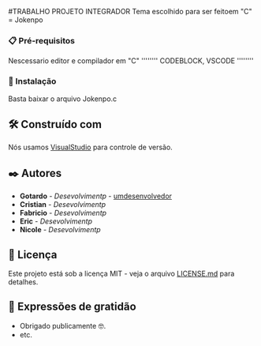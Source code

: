 #TRABALHO PROJETO INTEGRADOR
Tema escolhido para ser feitoem "C" = Jokenpo

### 📋 Pré-requisitos

Nescessario editor e compilador em "C"
''''''''
CODEBLOCK, VSCODE
''''''''
### 🔧 Instalação

Basta baixar o arquivo Jokenpo.c 

## 🛠️ Construído com

Nós usamos [VisualStudio](https://code.visualstudio.com/) para controle de versão.

## ✒️ Autores

* **Gotardo** - *Desevolvimentp* - [umdesenvolvedor](https://github.com/MrGotardo01)
* **Cristian** - *Desevolvimentp* 
* **Fabricio** - *Desevolvimentp* 
* **Eric** - *Desevolvimentp* 
* **Nicole** - *Desevolvimentp* 

## 📄 Licença

Este projeto está sob a licença MIT - veja o arquivo [LICENSE.md](https://github.com/usuario/projeto/licenca) para detalhes.

## 🎁 Expressões de gratidão


* Obrigado publicamente 🤓.
* etc.
